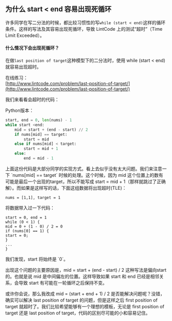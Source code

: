## 为什么 start &lt; end 容易出现死循环

许多同学在写二分法的时候，都比较习惯性的写`while (start < end)`这样的循环条件。这样的写法及其容易出现死循环，导致 LintCode 上的测试“超时”（Time Limit Exceeded）。

#### 什么情况下会出现死循环？

在做`last position of target`这种模型下的二分法时，使用 while \(start &lt; end\) 就容易出现超时。

在线练习：  
[http://www.lintcode.com/problem/last-position-of-target/](http://www.lintcode.com/problem/last-position-of-target/)

我们来看看会超时的代码：

Python版本：

```py
start, end = 0, len(nums) - 1
while start <end:
    mid = start + (end - start) // 2
    if nums[mid] == target:
        start = mid
    else if nums[mid] < target:
        start = mid + 1
    else:
        end = mid - 1
```





  
上面这份代码是大部分同学的实现方式。看上去似乎没有太大问题。我们来注意一下 \`nums\[mid\] == target\` 时候的处理。这个时候，因为 mid 这个位置上的数有可能是最后一个出现的target，所以不能写成 start = mid + 1（那样就跳过了正确解）。而如果是这样写的话，下面这组数据将出现超时\(TLE\)：

```
nums = [1,1], target = 1
```

将数据带入过一下代码：  


```
start = 0, end = 1
while (0 < 1) {
mid = 0 + (1 - 0) / 2 = 0
if (nums[0] == 1) {
start = 0;
}
...
}
```



我们发现，start 将始终是 \`0\`。

出现这个问题的主要原因是，mid = start + \(end - start\) / 2 这种写法是偏向start的。也就是说 mid 是中间偏左的位置。这样导致如果 start 和 end 已经是相邻关系，会导致 start 有可能在一轮循环之后保持不变。



或许你会说，那么我改成 mid = \(start + end + 1\) / 2 是否能解决问题呢？没错，确实可以解决 last position of target 的问题，但是这样之后 first position of target 就超时了。我们比较希望能够有一个理想的模板，无论是 first position of target 还是 last position of target，代码的区别尽可能的小和容易记住。





